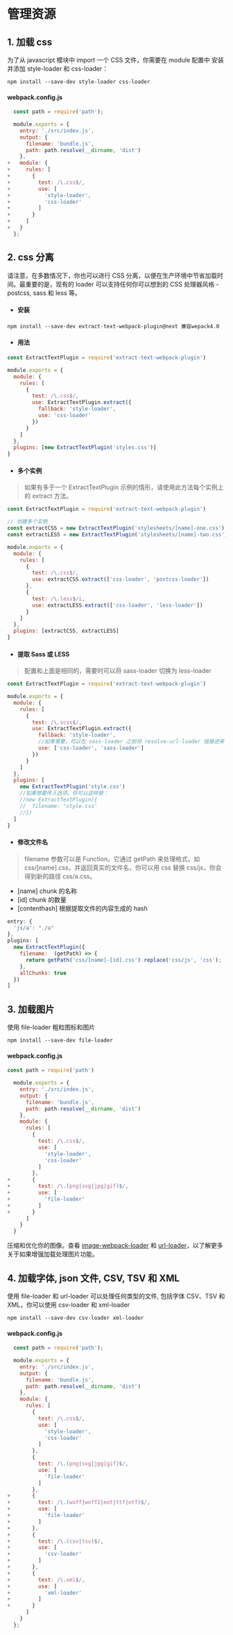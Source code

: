 # 管理资源

## 1. 加载 css

为了从 javascript 模块中 import 一个 CSS 文件，你需要在 module 配置中 安装并添加 style-loader 和 css-loader：

`npm install --save-dev style-loader css-loader`

#### webpack.config.js

```js
  const path = require('path');

  module.exports = {
    entry: './src/index.js',
    output: {
      filename: 'bundle.js',
      path: path.resolve(__dirname, 'dist')
    },
+   module: {
+     rules: [
+       {
+         test: /\.css$/,
+         use: [
+           'style-loader',
+           'css-loader'
+         ]
+       }
+     ]
+   }
  };
```

## 2. css 分离

<Card theme="#DCF2FD" font-size="16px" color="#618ca0">请注意，在多数情况下，你也可以进行 CSS 分离，以便在生产环境中节省加载时间。最重要的是，现有的 loader 可以支持任何你可以想到的 CSS 处理器风格 - postcss, sass 和 less 等。</Card>

- #### 安装

`npm install --save-dev extract-text-webpack-plugin@next 兼容wepack4.0`

- #### 用法

```js
const ExtractTextPlugin = require('extract-text-webpack-plugin')

module.exports = {
  module: {
    rules: [
      {
        test: /\.css$/,
        use: ExtractTextPlugin.extract({
          fallback: 'style-loader',
          use: 'css-loader'
        })
      }
    ]
  },
  plugins: [new ExtractTextPlugin('styles.css')]
}
```

- #### 多个实例

> 如果有多于一个 ExtractTextPlugin 示例的情形，请使用此方法每个实例上的 extract 方法。

```js
const ExtractTextPlugin = require('extract-text-webpack-plugin')

// 创建多个实例
const extractCSS = new ExtractTextPlugin('stylesheets/[name]-one.css')
const extractLESS = new ExtractTextPlugin('stylesheets/[name]-two.css')

module.exports = {
  module: {
    rules: [
      {
        test: /\.css$/,
        use: extractCSS.extract(['css-loader', 'postcss-loader'])
      },
      {
        test: /\.less$/i,
        use: extractLESS.extract(['css-loader', 'less-loader'])
      }
    ]
  },
  plugins: [extractCSS, extractLESS]
}
```

- #### 提取 Sass 或 LESS

> 配置和上面是相同的，需要时可以将 sass-loader 切换为 less-loader

```js
const ExtractTextPlugin = require('extract-text-webpack-plugin')

module.exports = {
  module: {
    rules: [
      {
        test: /\.scss$/,
        use: ExtractTextPlugin.extract({
          fallback: 'style-loader',
          //如果需要，可以在 sass-loader 之前将 resolve-url-loader 链接进来
          use: ['css-loader', 'sass-loader']
        })
      }
    ]
  },
  plugins: [
    new ExtractTextPlugin('style.css')
    //如果想要传入选项，你可以这样做：
    //new ExtractTextPlugin({
    //  filename: 'style.css'
    //})
  ]
}
```

- #### 修改文件名

> filename 参数可以是 Function。它通过 getPath 来处理格式，如 css/[name].css，并返回真实的文件名，你可以用 css 替换 css/js，你会得到新的路径 css/a.css。

- [name] chunk 的名称
- [id] chunk 的数量
- [contenthash] 根据提取文件的内容生成的 hash

```js
entry: {
  'js/a': "./a"
},
plugins: [
  new ExtractTextPlugin({
    filename:  (getPath) => {
      return getPath('css/[name]-[id].css').replace('css/js', 'css');
    },
    allChunks: true
  })
]
```

## 3. 加载图片

使用 file-loader 粗粒图标和图片

`npm install --save-dev file-loader`

#### webpack.config.js

```js
const path = require('path')

  module.exports = {
    entry: './src/index.js',
    output: {
      filename: 'bundle.js',
      path: path.resolve(__dirname, 'dist')
    },
    module: {
      rules: [
        {
          test: /\.css$/,
          use: [
            'style-loader',
            'css-loader'
          ]
        },
+       {
+         test: /\.(png|svg|jpg|gif)$/,
+         use: [
+           'file-loader'
+         ]
+       }
      ]
    }
  }
```

<Card theme="#DCF2FD" font-size="16px" color="#618ca0">压缩和优化你的图像。查看 [image-webpack-loader](https://github.com/tcoopman/image-webpack-loader) 和 [url-loader](https://www.webpackjs.com/loaders/url-loader/)，以了解更多关于如果增强加载处理图片功能。</Card>

## 4. 加载字体, json 文件, CSV, TSV 和 XML

使用 file-loader 和 url-loader 可以处理任何类型的文件, 包括字体
CSV、TSV 和 XML，你可以使用 csv-loader 和 xml-loader

`npm install --save-dev csv-loader xml-loader`

#### webpack.config.js

```js {26}
  const path = require('path');

  module.exports = {
    entry: './src/index.js',
    output: {
      filename: 'bundle.js',
      path: path.resolve(__dirname, 'dist')
    },
    module: {
      rules: [
        {
          test: /\.css$/,
          use: [
            'style-loader',
            'css-loader'
          ]
        },
        {
          test: /\.(png|svg|jpg|gif)$/,
          use: [
            'file-loader'
          ]
        },
+       {
+         test: /\.(woff|woff2|eot|ttf|otf)$/,
+         use: [
+           'file-loader'
+         ]
+       },
+       {
+         test: /\.(csv|tsv)$/,
+         use: [
+           'csv-loader'
+         ]
+       },
+       {
+         test: /\.xml$/,
+         use: [
+           'xml-loader'
+         ]
+       }
      ]
    }
  };
```
